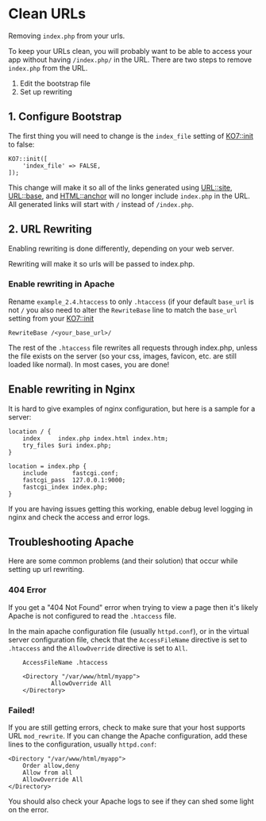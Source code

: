 # Clean URLs

Removing `index.php` from your urls.

To keep your URLs clean, you will probably want to be able to access your app without having `/index.php/` in the URL. There are two steps to remove `index.php` from the URL.

1. Edit the bootstrap file
2. Set up rewriting

## 1. Configure Bootstrap

The first thing you will need to change is the `index_file` setting of [KO7::init](../api/KO7#init) to false:

    KO7::init([
        'index_file' => FALSE,
    ]);

This change will make it so all of the links generated using [URL::site](../api/URL#site), [URL::base](../api/URL#base), 
and [HTML::anchor](../api/HTML#anchor) will no longer include `index.php` in the URL. All generated links will start 
with `/` instead of `/index.php`.

## 2. URL Rewriting

Enabling rewriting is done differently, depending on your web server.

Rewriting will make it so urls will be passed to index.php.

### Enable rewriting in Apache

Rename `example_2.4.htaccess` to only `.htaccess` (if your default `base_url` is not `/` you also need to alter the 
`RewriteBase` line to match the `base_url` setting from your [KO7::init](../api/KO7#init)

    RewriteBase /<your_base_url>/

The rest of the `.htaccess` file rewrites all requests through index.php, unless the file exists on the server 
(so your css, images, favicon, etc. are still loaded like normal). In most cases, you are done!

## Enable rewriting in Nginx

It is hard to give examples of nginx configuration, but here is a sample for a server:

    location / {
        index     index.php index.html index.htm;
        try_files $uri index.php;
    }

    location = index.php {
        include       fastcgi.conf;
        fastcgi_pass  127.0.0.1:9000;
        fastcgi_index index.php;
    }

If you are having issues getting this working, enable debug level logging in nginx and check the access and error logs.

## Troubleshooting Apache

Here are some common problems (and their solution) that occur while setting up url rewriting.

### 404 Error

If you get a "404 Not Found" error when trying to view a page then it's likely Apache is not configured to read the 
`.htaccess` file.

In the main apache configuration file (usually `httpd.conf`), or in the virtual server configuration file, check that 
the `AccessFileName` directive is set to `.htaccess` and the `AllowOverride` directive is set to `All`.

		AccessFileName .htaccess

		<Directory "/var/www/html/myapp">
                AllowOverride All
		</Directory>

### Failed!

If you are still getting errors, check to make sure that your host supports URL `mod_rewrite`. If you can change the 
Apache configuration, add these lines to the configuration, usually `httpd.conf`:

    <Directory "/var/www/html/myapp">
        Order allow,deny
        Allow from all
        AllowOverride All
    </Directory>

You should also check your Apache logs to see if they can shed some light on the error.
